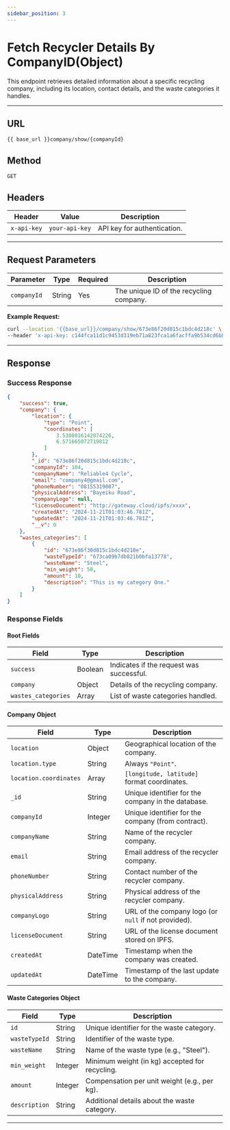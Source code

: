 ```yaml
---
sidebar_position: 3
---
```


# Fetch Recycler Details By CompanyID(Object)

This endpoint retrieves detailed information about a specific recycling company, including its location, contact details, and the waste categories it handles.

---

## URL

`{{ base_url }}company/show/{companyId}`

## Method

`GET`

## Headers

| Header        | Value                                 | Description                      |
|---------------|---------------------------------------|----------------------------------|
| `x-api-key`   | `your-api-key`                       | API key for authentication.     |

---

## Request Parameters

| Parameter    | Type     | Required | Description                         |
|--------------|----------|----------|-------------------------------------|
| `companyId`  | String   | Yes      | The unique ID of the recycling company. |

**Example Request:**

```bash
curl --location '{{base_url}}/company/show/673e86f20d815c1bdc4d218c' \
--header 'x-api-key: c144fca11d1c9453d319eb71a823fca1a6facffa9b534cd6b825c36e57346c40'
```

---

## Response

### Success Response

```json
{
    "success": true,
    "company": {
        "location": {
            "type": "Point",
            "coordinates": [
                3.5308016142074226,
                6.571665072719812
            ]
        },
        "_id": "673e86f20d815c1bdc4d218c",
        "companyId": 104,
        "companyName": "Reliable4 Cycle",
        "email": "company4@gmail.com",
        "phoneNumber": "08155319087",
        "physicalAddress": "Bayeiku Road",
        "companyLogo": null,
        "licenseDocument": "http://gateway.cloud/ipfs/xxxx",
        "createdAt": "2024-11-21T01:03:46.781Z",
        "updatedAt": "2024-11-21T01:03:46.781Z",
        "__v": 0
    },
    "wastes_categories": [
        {
            "id": "673e86f30d815c1bdc4d218e",
            "wasteTypeId": "673ca09b7db821b0bfa13778",
            "wasteName": "Steel",
            "min_weight": 50,
            "amount": 10,
            "description": "This is my category One."
        }
    ]
}
```

### Response Fields

#### Root Fields

| Field             | Type     | Description                                |
|--------------------|----------|--------------------------------------------|
| `success`         | Boolean  | Indicates if the request was successful.   |
| `company`         | Object   | Details of the recycling company.          |
| `wastes_categories`| Array   | List of waste categories handled.          |

#### Company Object

| Field              | Type     | Description                                    |
|---------------------|----------|------------------------------------------------|
| `location`         | Object   | Geographical location of the company.         |
| `location.type`    | String   | Always `"Point"`.                             |
| `location.coordinates`| Array | `[longitude, latitude]` format coordinates.   |
| `_id`              | String   | Unique identifier for the company in the database. |
| `companyId`        | Integer  | Unique identifier for the company (from contract). |
| `companyName`      | String   | Name of the recycler company.                 |
| `email`            | String   | Email address of the recycler company.        |
| `phoneNumber`      | String   | Contact number of the recycler company.       |
| `physicalAddress`  | String   | Physical address of the recycler company.     |
| `companyLogo`      | String   | URL of the company logo (or `null` if not provided). |
| `licenseDocument`  | String   | URL of the license document stored on IPFS.   |
| `createdAt`        | DateTime | Timestamp when the company was created.       |
| `updatedAt`        | DateTime | Timestamp of the last update to the company.  |

#### Waste Categories Object

| Field           | Type     | Description                                   |
|------------------|----------|-----------------------------------------------|
| `id`            | String   | Unique identifier for the waste category.     |
| `wasteTypeId`   | String   | Identifier of the waste type.                 |
| `wasteName`     | String   | Name of the waste type (e.g., "Steel").       |
| `min_weight`    | Integer  | Minimum weight (in kg) accepted for recycling.|
| `amount`        | Integer  | Compensation per unit weight (e.g., per kg).  |
| `description`   | String   | Additional details about the waste category.  |

---